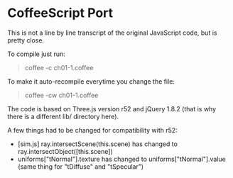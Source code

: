 CoffeeScript Port
=================

This is not a line by line transcript of the original JavaScript code, but is pretty close.

To compile just run:
> coffee -c ch01-1.coffee

To make it auto-recompile everytime you change the file:
> coffee -cw ch01-1.coffee

The code is based on Three.js version r52 and jQuery 1.8.2 (that is why there is a different lib/ directory here).

A few things had to be changed for compatibility with r52:
- [sim.js] ray.intersectScene(this.scene) has changed to ray.intersectObject([this.scene])
- uniforms["tNormal"].texture has changed to uniforms["tNormal"].value
  (same thing for "tDiffuse" and "tSpecular")